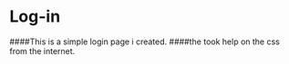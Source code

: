 # Log-in

####This is a simple login page i created.
####the took help on the css from the internet.
